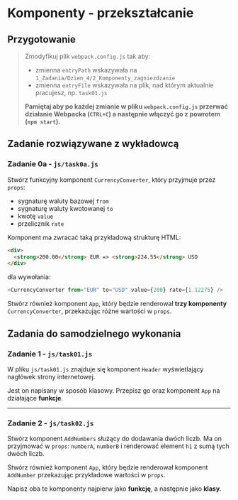 # Komponenty - przekształcanie

## Przygotowanie
> Zmodyfikuj plik `webpack.config.js` tak aby:
> - zmienna `entryPath` wskazywała na `1_Zadania/Dzien_4/2_Komponenty_zagniezdzanie`
> - zmienna `entryFile` wskazywała na plik, nad którym aktualnie pracujesz, np. `task01.js`
>
> **Pamiętaj aby po każdej zmianie w pliku `webpack.config.js` przerwać działanie Webpacka (`CTRL+C`) a następnie włączyć go z powrotem (`npm start`).**


## Zadanie rozwiązywane z wykładowcą

### Zadanie 0a - `js/task0a.js`
Stwórz funkcyjny komponent `CurrencyConverter`, który przyjmuje przez `props`:

- sygnaturę waluty bazowej `from`
- sygnaturę waluty kwotowanej `to`
- kwotę `value`
- przelicznik `rate`

Komponent ma zwracać taką przykładową strukturę HTML:

```html
<div>
  <strong>200.00</strong> EUR => <strong>224.55</strong> USD
</div>
```

dla wywołania:

```js
<CurrencyConverter from="EUR" to="USD" value={200} rate={1.12275} />
```

Stwórz również komponent `App`, który będzie renderował **trzy komponenty** `CurrencyConverter`, przekazując różne wartości w `props`.


## Zadania do samodzielnego wykonania

### Zadanie 1 - `js/task01.js`
W pliku `js/task01.js` znajduje się komponent `Header` wyświetlający nagłówek strony internetowej.

Jest on napisany w sposób klasowy. Przepisz go oraz komponent `App` na działające **funkcje**.

---

### Zadanie 2 - `js/task02.js`
Stwórz komponent `AddNumbers` służący do dodawania dwóch liczb. Ma on przyjmować w `props`: `numberA`, `numberB` i renderować element `h1` z sumą tych dwóch liczb.

Stwórz również komponent `App`, który będzie renderował komponent `AddNumber` przekazując przykładowe wartości w `props`.

Napisz oba te komponenty najpierw jako **funkcję**, a następnie jako **klasy**.
